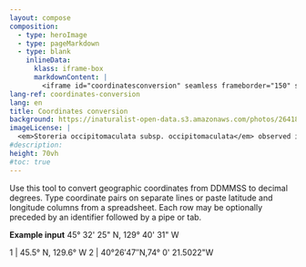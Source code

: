 ```yaml
---
layout: compose
composition:
  - type: heroImage
  - type: pageMarkdown
  - type: blank
    inlineData: 
      klass: iframe-box
      markdownContent: |
        <iframe id="coordinatesconversion" seamless frameborder="150" src="https://data.canadensys.net/tools/coordinates" height = '790' width="1370" style="height: calc(100vh - 68px);" scrolling='yes' ></iframe>  
lang-ref: coordinates-conversion
lang: en
title: Coordinates conversion
background: https://inaturalist-open-data.s3.amazonaws.com/photos/264182624/original.jpg
imageLicense: |
  <em>Storeria occipitomaculata subsp. occipitomaculata</em> observed in Canada by Heather Haughn via [iNaturalist](https://www.gbif.org/occurrence/4076076317)
#description:
height: 70vh
#toc: true
---
```


Use this tool to convert geographic coordinates from DDMMSS to decimal degrees. Type coordinate pairs on separate lines or paste latitude and longitude columns from a spreadsheet. Each row may be optionally preceded by an identifier followed by a pipe or tab. 

**Example input** 
45° 32' 25" N, 129° 40' 31" W 
 
1 | 45.5° N, 129.6° W 
2 | 40°26′47″N,74° 0' 21.5022"W 

<script>
  var elem = document.getElementById("coordinateconversion");
  function openWidgetInFullscreen() {
    if (elem.requestFullscreen) {
      elem.requestFullscreen();
    } else if (elem.webkitRequestFullscreen) { /* Safari */
      elem.webkitRequestFullscreen();
    } else if (elem.msRequestFullscreen) { /* IE11 */
      elem.msRequestFullscreen();
    }
  }
</script>